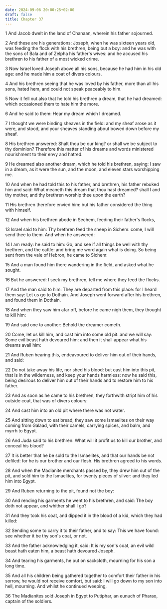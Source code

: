 ```yaml
---
date: 2024-09-06 20:00:25+02:00
draft: false
title: Chapter 37
---
```




1 And Jacob dwelt in the land of Chanaan, wherein his father sojourned.

2 And these are his generations: Joseph, when he was sixteen years old, was feeding the flock with his brethren, being but a boy: and he was with the sons of Bala and of Zelpha his father's wives: and he accused his brethren to his father of a most wicked crime.

3 Now Israel loved Joseph above all his sons, because he had him in his old age: and he made him a coat of divers colours.

4 And his brethren seeing that he was loved by his father, more than all his sons, hated hem, and could not speak peaceably to him.

5 Now it fell out also that he told his brethren a dream, that he had dreamed: which occasioned them to hate him the more.

6 And he said to them: Hear my dream which I dreamed.

7 I thought we were binding sheaves in the field: and my sheaf arose as it were, and stood, and your sheaves standing about bowed down before my sheaf.

8 His brethren answered: Shalt thou be our king? or shall we be subject to thy dominion? Therefore this matter of his dreams and words ministered nourishment to their envy and hatred.

9 He dreamed also another dream, which he told his brethren, saying: I saw in a dream, as it were the sun, and the moon, and eleven stars worshipping me.

10 And when he had told this to his father, and brethren, his father rebuked him and said: What meaneth this dream that thou hast dreamed? shall I and thy mother, and thy brethren worship thee upon the earth?

11 His brethren therefore envied him: but his father considered the thing with himself.

12 And when his brethren abode in Sechem, feeding their father's flocks,

13 Israel said to him: Thy brethren feed the sheep in Sichem: come, I will send thee to them. And when he answered:

14 I am ready: he said to him: Go, and see if all things be well with thy brethren, and the cattle: and bring me word again what is doing. So being sent from the vale of Hebron, he came to Sichem:

15 And a man found him there wandering in the field, and asked what he sought.

16 But he answered: I seek my brethren, tell me where they feed the flocks.

17 And the man said to him: They are departed from this place: for I heard them say: Let us go to Dothain. And Joseph went forward after his brethren, and found them in Dothain.

18 And when they saw him afar off, before he came nigh them, they thought to kill him:

19 And said one to another: Behold the dreamer cometh.

20 Come, let us kill him, and cast him into some old pit: and we will say: Some evil beast hath devoured him: and then it shall appear what his dreams avail him:

21 And Ruben hearing this, endeavoured to deliver him out of their hands, and said:

22 Do not take away his life, nor shed his blood: but cast him into this pit, that is in the wilderness, and keep your hands harmless: now he said this, being desirous to deliver him out of their hands and to restore him to his father.

23 And as soon as he came to his brethren, they forthwith stript him of his outside coat, that was of divers colours:

24 And cast him into an old pit where there was not water.

25 And sitting down to eat bread, they saw some Ismaelites on their way coming from Galaad, with their camels, carrying spices, and balm, and myrrh to Egypt.

26 And Juda said to his brethren: What will it profit us to kill our brother, and conceal his blood?

27 It is better that he be sold to the Ismaelites, and that our hands be not defiled: for he is our brother and our flesh. His brethren agreed to his words.

28 And when the Madianite merchants passed by, they drew him out of the pit, and sold him to the Ismaelites, for twenty pieces of silver: and they led him into Egypt.

29 And Ruben returning to the pit, found not the boy:

30 And rending his garments he went to his brethren, and said: The boy doth not appear, and whither shall I go?

31 And they took his coat, and dipped it in the blood of a kid, which they had killed:

32 Sending some to carry it to their father, and to say: This we have found: see whether it be thy son's coat, or not.

33 And the father acknowledging it, said: It is my son's coat, an evil wild beast hath eaten him, a beast hath devoured Joseph.

34 And tearing his garments, he put on sackcloth, mourning for his son a long time.

35 And all his children being gathered together to comfort their father in his sorrow, he would not receive comfort, but said: I will go down to my son into hell, mourning. And whilst he continued weeping,

36 The Madianites sold Joseph in Egypt to Putiphar, an eunuch of Pharao, captain of the soldiers.

